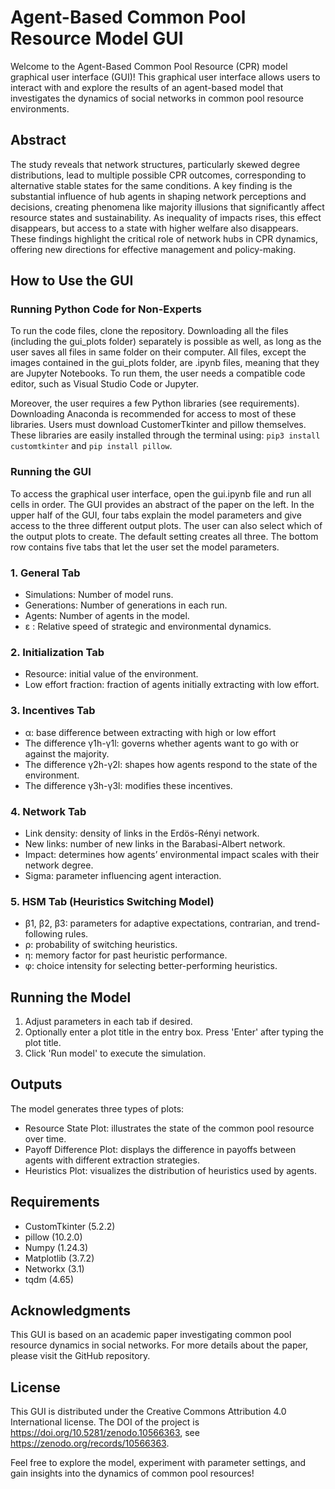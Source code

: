 # Agent-Based Common Pool Resource Model GUI

Welcome to the Agent-Based Common Pool Resource (CPR) model graphical user interface (GUI)! This graphical user interface allows users to interact with and explore the results of an agent-based model that investigates the dynamics of social networks in common pool resource environments.

## Abstract

The study reveals that network structures, particularly skewed degree distributions, lead to multiple possible CPR outcomes, corresponding to alternative stable states for the same conditions. A key finding is the substantial influence of hub agents in shaping network perceptions and decisions, creating phenomena like majority illusions that significantly affect resource states and sustainability. As inequality of impacts rises, this effect disappears, but access to a state with higher welfare also disappears. These findings highlight the critical role of network hubs in CPR dynamics, offering new directions for effective management and policy-making.

## How to Use the GUI

### Running Python Code for Non-Experts

To run the code files, clone the repository. Downloading all the files (including the gui_plots folder) separately is possible as well, as long as the user saves all files  in same folder on their computer. All files, except the images contained in the gui_plots folder, are .ipynb files, meaning that they are Jupyter Notebooks. To run them, the user needs a compatible code editor, such as Visual Studio Code or Jupyter. 

Moreover, the user requires a few Python libraries (see requirements). Downloading Anaconda is recommended for access to most of these libraries. Users must download CustomerTkinter and pillow themselves. These libraries are easily installed through the terminal using: `pip3 install customtkinter` and `pip install pillow`.

### Running the GUI

To access the graphical user interface, open the gui.ipynb file and run all cells in order. The GUI provides an abstract of the paper on the left. In the upper half of the GUI, four tabs explain the model parameters and give access to the three different output plots. The user can also select which of the output plots to create. The default setting creates all three. The bottom row contains five tabs that let the user set the model parameters. 

### 1. General Tab
-	Simulations: Number of model runs.
-	Generations: Number of generations in each run.
-	Agents: Number of agents in the model.
-	ε : Relative speed of strategic and environmental dynamics.

### 2. Initialization Tab
-	Resource: initial value of the environment.
-	Low effort fraction: fraction of agents initially extracting with low effort.

### 3. Incentives Tab
-	&alpha;: base difference between extracting with high or low effort
-	The difference &gamma;1h-&gamma;1l: governs whether agents want to go with or against the majority.
-	The difference &gamma;2h-&gamma;2l: shapes how agents respond to the state of the environment.
-	The difference &gamma;3h-&gamma;3l: modifies these incentives.

### 4. Network Tab
- Link density: density of links in the Erdös-Rényi network.
-	New links: number of new links in the Barabasi-Albert network.
-	Impact: determines how agents’ environmental impact scales with their network degree.
-	Sigma: parameter influencing agent interaction.

### 5. HSM Tab (Heuristics Switching Model)
-	&beta;1, &beta;2, &beta;3: parameters for adaptive expectations, contrarian, and trend-following rules.
-	&rho;: probability of switching heuristics.
-	&eta;: memory factor for past heuristic performance.
-	&phi;: choice intensity for selecting better-performing heuristics.

## Running the Model

1.	Adjust parameters in each tab if desired.
2.	Optionally enter a plot title in the entry box. Press 'Enter' after typing the plot title.
3.	Click 'Run model' to execute the simulation.

## Outputs

The model generates three types of plots:
-	Resource State Plot: illustrates the state of the common pool resource over time.
-	Payoff Difference Plot: displays the difference in payoffs between agents with different extraction strategies.
-	Heuristics Plot: visualizes the distribution of heuristics used by agents.

## Requirements

-	CustomTkinter (5.2.2)
-	pillow (10.2.0)
-	Numpy (1.24.3)
-	Matplotlib (3.7.2)
-	Networkx (3.1)
-	tqdm (4.65)

## Acknowledgments

This GUI is based on an academic paper investigating common pool resource dynamics in social networks. For more details about the paper, please visit the GitHub repository.

## License

This GUI is distributed under the Creative Commons Attribution 4.0 International license.
The DOI of the project is https://doi.org/10.5281/zenodo.10566363, see https://zenodo.org/records/10566363. 

Feel free to explore the model, experiment with parameter settings, and gain insights into the dynamics of common pool resources!
